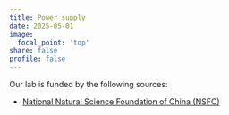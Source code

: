 ```yaml
---
title: Power supply
date: 2025-05-01
image:
  focal_point: 'top'
share: false
profile: false
---
```


Our lab is funded by the following sources:

* [National Natural Science Foundation of China (NSFC)](https://www.nsfc.gov.cn/)